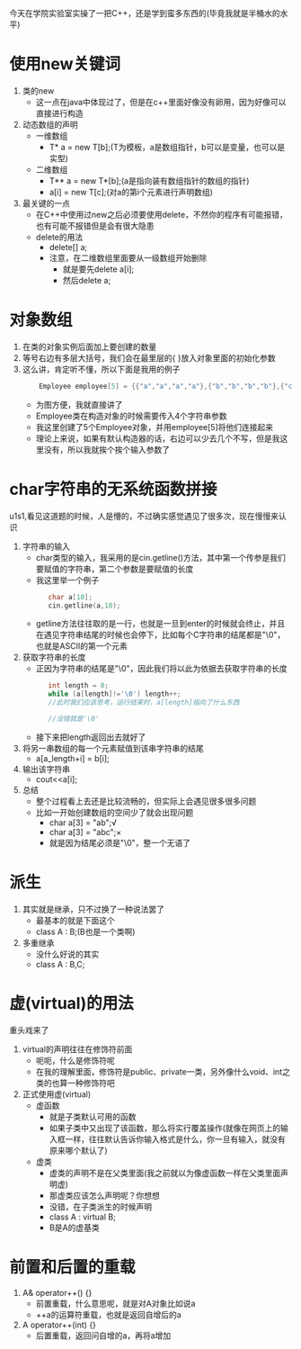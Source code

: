 今天在学院实验室实操了一把C++，还是学到蛮多东西的(毕竟我就是半桶水的水平)

# 使用new关键词
1. 类的new
   - 这一点在java中体现过了，但是在c++里面好像没有卵用，因为好像可以直接进行构造
2. 动态数组的声明
   - 一维数组
     - T* a = new T[b];(T为模板，a是数组指针，b可以是变量，也可以是实型)
   - 二维数组
     - T** a = new T*[b];(a是指向装有数组指针的数组的指针)
     - a[i] = new T[c];(对a的第i个元素进行声明数组)
3. 最关键的一点
   - 在C++中使用过new之后必须要使用delete，不然你的程序有可能报错，也有可能不报错但是会有很大隐患
   - delete的用法
     - delete[] a;
     - 注意，在二维数组里面要从一级数组开始删除
       - 就是要先delete a[i];
       - 然后delete a;
# 对象数组
1. 在类的对象实例后面加上要创建的数量
2. 等号右边有多层大括号，我们会在最里层的{ }放入对象里面的初始化参数
3. 这么讲，肯定听不懂，所以下面是我用的例子
    ```C++
        Employee employee[5] = {{"a","a","a","a"},{"b","b","b","b"},{"c","c","c","c"},{"d","d","d","d"},{"e","e","e","e"}};
    ```
   - 为图方便，我就直接讲了
   - Employee类在构造对象的时候需要传入4个字符串参数
   - 我这里创建了5个Employee对象，并用employee[5]将他们连接起来
   - 理论上来说，如果有默认构造器的话，右边可以少去几个不写，但是我这里没有，所以我就挨个挨个输入参数了
# char字符串的无系统函数拼接
u1s1,看见这道题的时候，人是懵的，不过确实感觉遇见了很多次，现在慢慢来认识

1. 字符串的输入
   - char类型的输入，我采用的是cin.getline()方法，其中第一个传参是我们要赋值的字符串，第二个参数是要赋值的长度
   - 我这里举一个例子
     ```C++
        char a[10];
        cin.getline(a,10);
     ```
   - getline方法往往取的是一行，也就是一旦到enter的时候就会终止，并且在遇见字符串结尾的时候也会停下，比如每个C字符串的结尾都是"\0"，也就是ASCII的第一个元素
2. 获取字符串的长度
   - 正因为字符串的结尾是"\0"，因此我们将以此为依据去获取字符串的长度
     ```C++
        int length = 0;
        while (a[length]!='\0') length++;
        //此时我们应该思考，运行结束时，a[length]指向了什么东西

        //没错就是'\0'
     ```
   - 接下来把length返回出去就好了
3. 将另一串数组的每一个元素赋值到该串字符串的结尾
   - a[a_length+i] = b[i];
4. 输出该字符串
   - cout<<a[i];
5. 总结
   - 整个过程看上去还是比较流畅的，但实际上会遇见很多很多问题
   - 比如一开始创建数组的空间少了就会出现问题
     - char a[3] = "ab";√
     - char a[3] = "abc";×
     - 就是因为结尾必须是"\0"，整一个无语了
# 派生
1. 其实就是继承，只不过换了一种说法罢了
   - 最基本的就是下面这个
   - class A : B;(B也是一个类啊)
2. 多重继承
   - 没什么好说的其实
   - class A : B,C;
# 虚(virtual)的用法
重头戏来了

1. virtual的声明往往在修饰符前面
   - 呃呃，什么是修饰符呢
   - 在我的理解里面，修饰符是public、private一类，另外像什么void、int之类的也算一种修饰符吧
2. 正式使用虚(virtual)
   - 虚函数
     - 就是子类默认可用的函数
     - 如果子类中又出现了该函数，那么将实行覆盖操作(就像在网页上的输入框一样，往往默认告诉你输入格式是什么，你一旦有输入，就没有原来哪个默认了)
   - 虚类
     - 虚类的声明不是在父类里面(我之前就以为像虚函数一样在父类里面声明虚)
     - 那虚类应该怎么声明呢？你想想
     - 没错，在子类派生的时候声明
     - class A : virtual B;
     - B是A的虚基类
# 前置和后置的重载
1. A& operator++() {}
   - 前置重载，什么意思呢，就是对A对象比如说a
   - ++a的运算符重载，也就是返回自增后的a
2. A operator++(int) {}
   - 后置重载，返回问自增的a，再将a增加